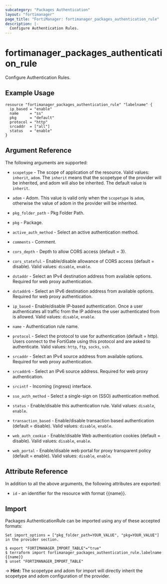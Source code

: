 ```yaml
---
subcategory: "Packages Authentication"
layout: "fortimanager"
page_title: "FortiManager: fortimanager_packages_authentication_rule"
description: |-
  Configure Authentication Rules.
---
```


# fortimanager_packages_authentication_rule
Configure Authentication Rules.

## Example Usage

```hcl
resource "fortimanager_packages_authentication_rule" "labelname" {
  ip_based = "enable"
  name     = "ss"
  pkg      = "default"
  protocol = "http"
  srcaddr  = ["all"]
  status   = "enable"
}
```

## Argument Reference


The following arguments are supported:

* `scopetype` - The scope of application of the resource. Valid values: `inherit`, `adom`. The `inherit` means that the scopetype of the provider will be inherited, and adom will also be inherited. The default value is `inherit`.
* `adom` - Adom. This value is valid only when the `scopetype` is `adom`, otherwise the value of adom in the provider will be inherited.
* `pkg_folder_path` - Pkg Folder Path.
* `pkg` - Package.

* `active_auth_method` - Select an active authentication method.
* `comments` - Comment.
* `cors_depth` - Depth to allow CORS access (default = 3).
* `cors_stateful` - Enable/disable allowance of CORS access (default = disable). Valid values: `disable`, `enable`.

* `dstaddr` - Select an IPv4 destination address from available options. Required for web proxy authentication.
* `dstaddr6` - Select an IPv6 destination address from available options. Required for web proxy authentication.
* `ip_based` - Enable/disable IP-based authentication. Once a user authenticates all traffic from the IP address the user authenticated from is allowed. Valid values: `disable`, `enable`.

* `name` - Authentication rule name.
* `protocol` - Select the protocol to use for authentication (default = http). Users connect to the FortiGate using this protocol and are asked to authenticate. Valid values: `http`, `ftp`, `socks`, `ssh`.

* `srcaddr` - Select an IPv4 source address from available options. Required for web proxy authentication.
* `srcaddr6` - Select an IPv6 source address. Required for web proxy authentication.
* `srcintf` - Incoming (ingress) interface.
* `sso_auth_method` - Select a single-sign on (SSO) authentication method.
* `status` - Enable/disable this authentication rule. Valid values: `disable`, `enable`.

* `transaction_based` - Enable/disable transaction based authentication (default = disable). Valid values: `disable`, `enable`.

* `web_auth_cookie` - Enable/disable Web authentication cookies (default = disable). Valid values: `disable`, `enable`.

* `web_portal` - Enable/disable web portal for proxy transparent policy (default = enable). Valid values: `disable`, `enable`.



## Attribute Reference

In addition to all the above arguments, the following attributes are exported:
* `id` - an identifier for the resource with format {{name}}.

## Import

Packages AuthenticationRule can be imported using any of these accepted formats:
```
Set import_options = ["pkg_folder_path=YOUR_VALUE", "pkg=YOUR_VALUE"] in the provider section.

$ export "FORTIMANAGER_IMPORT_TABLE"="true"
$ terraform import fortimanager_packages_authentication_rule.labelname {{name}}
$ unset "FORTIMANAGER_IMPORT_TABLE"
```
-> **Hint:** The scopetype and adom for import will directly inherit the scopetype and adom configuration of the provider.
